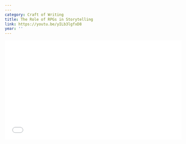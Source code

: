 ```yaml
---
---
category: Craft of Writing
title: The Role of RPGs in Storytelling
link: https://youtu.be/yILb3lgfxD8
year: ''
---
```

<iframe width="560" height="315" src="{{ page.link }}" frameborder="0" allowfullscreen></iframe>

